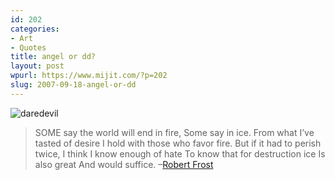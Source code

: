 ```yaml
---
id: 202
categories:
- Art
- Quotes
title: angel or dd?
layout: post
wpurl: https://www.mijit.com/?p=202
slug: 2007-09-18-angel-or-dd
---
```

<img src='{{ "/" | relative_url }}images/2007/09/2_9.jpg' alt='daredevil' />

<blockquote>SOME say the world will end in fire,
Some say in ice.
From what I’ve tasted of desire
I hold with those who favor fire.
But if it had to perish twice,
I think I know enough of hate
To know that for destruction ice
Is also great
And would suffice.
–<a href="https://www.amazon.com/exec/obidos/ASIN/0805069860/ref=nosim/mijitcom">Robert Frost</a></blockquote>
